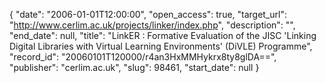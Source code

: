 {
  "date": "2006-01-01T12:00:00", 
  "open_access": true, 
  "target_url": "http://www.cerlim.ac.uk/projects/linker/index.php", 
  "description": "", 
  "end_date": null, 
  "title": "LinkER : Formative Evaluation of the JISC 'Linking Digital Libraries with Virtual Learning Environments' (DiVLE) Programme", 
  "record_id": "20060101T120000/r4an3HxMMHykrx8ty8glDA==", 
  "publisher": "cerlim.ac.uk", 
  "slug": 98461, 
  "start_date": null
}

